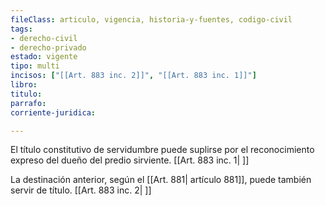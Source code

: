 ```yaml
---
fileClass: articulo, vigencia, historia-y-fuentes, codigo-civil
tags:
- derecho-civil
- derecho-privado
estado: vigente
tipo: multi
incisos: ["[[Art. 883 inc. 2]]", "[[Art. 883 inc. 1]]"]
libro:
titulo:
parrafo:
corriente-juridica:

---
```

El título constitutivo de servidumbre puede suplirse por el reconocimiento expreso del dueño del predio sirviente. [[Art. 883 inc. 1| ]]

La destinación anterior, según el [[Art. 881| artículo 881]], puede también servir de título. [[Art. 883 inc. 2| ]]